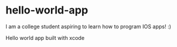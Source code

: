 # hello-world-app
I am a college student aspiring to learn how to program IOS apps! :)

Hello world app built with xcode
